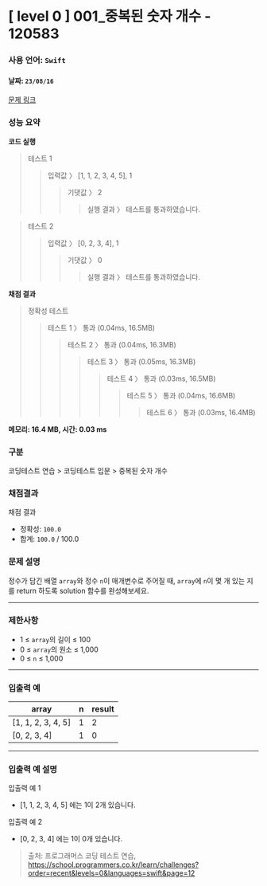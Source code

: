 # [ level 0 ] 001_중복된 숫자 개수 - 120583 
### 사용 언어: <code>Swift</code>
#### 날짜: <code>23/08/16</code>

[문제 링크](https://school.programmers.co.kr/learn/courses/30/lessons/120583?language=swift) 

### 성능 요약

**코드 실행**

> 테스트 1
>> 입력값 〉	[1, 1, 2, 3, 4, 5], 1
>>> 기댓값 〉	2
>>>> 실행 결과 〉	테스트를 통과하였습니다.

> 테스트 2
>> 입력값 〉	[0, 2, 3, 4], 1
>>> 기댓값 〉	0
>>>> 실행 결과 〉	테스트를 통과하였습니다.


**채점 결과**

> 정확성  테스트
>> 테스트 1 〉	통과 (0.04ms, 16.5MB)
>>> 테스트 2 〉	통과 (0.04ms, 16.3MB)
>>>> 테스트 3 〉	통과 (0.05ms, 16.3MB)
>>>>> 테스트 4 〉	통과 (0.03ms, 16.5MB)
>>>>>> 테스트 5 〉	통과 (0.04ms, 16.6MB)
>>>>>>> 테스트 6 〉	통과 (0.03ms, 16.4MB)

**메모리: 16.4 MB, 시간: 0.03 ms**

### 구분

코딩테스트 연습 > 코딩테스트 입문 > 중복된 숫자 개수

### 채점결과

채점 결과
* 정확성: <code>100.0</code>
* 합계: <code>100.0</code> / 100.0

### 문제 설명

<p>정수가 담긴 배열 <code>array</code>와 정수 <code>n</code>이 매개변수로 주어질 때, <code>array</code>에 <code>n</code>이 몇 개 있는 지를 return 하도록 solution 함수를 완성해보세요.</p>

***

### 제한사항
* 1 ≤ <code>array</code>의 길이 ≤ 100
* 0 ≤ <code>array</code>의 원소 ≤ 1,000
* 0 ≤ <code>n</code> ≤ 1,000

***

### 입출력 예
<table class="table">
        <thead><tr>
<th> array </th>
<th> n </th>
<th> result </th>
</tr>
</thead>
        <tbody><tr>
<td> [1, 1, 2, 3, 4, 5] </td>
<td> 1 </td>
<td> 2 </td>
</tr>
<tr>
<td> [0, 2, 3, 4] </td>
<td> 1 </td>
<td> 0 </td>
</tr>
</tbody>
      </table>

***

### 입출력 예 설명
입출력 예 1

* [1, 1, 2, 3, 4, 5] 에는 1이 2개 있습니다.

입출력 예 2

* [0, 2, 3, 4] 에는 1이 0개 있습니다.

> 출처: 프로그래머스 코딩 테스트 연습, https://school.programmers.co.kr/learn/challenges?order=recent&levels=0&languages=swift&page=12
